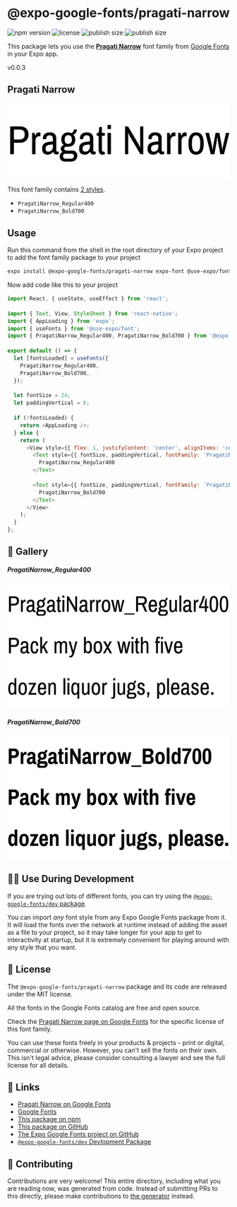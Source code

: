 # @expo-google-fonts/pragati-narrow

![npm version](https://flat.badgen.net/npm/v/@expo-google-fonts/pragati-narrow)
![license](https://flat.badgen.net/github/license/expo/google-fonts)
![publish size](https://flat.badgen.net/packagephobia/install/@expo-google-fonts/pragati-narrow)
![publish size](https://flat.badgen.net/packagephobia/publish/@expo-google-fonts/pragati-narrow)

This package lets you use the [**Pragati Narrow**](https://fonts.google.com/specimen/Pragati+Narrow) font family from [Google Fonts](https://fonts.google.com/) in your Expo app.

v0.0.3

## Pragati Narrow

![Pragati Narrow](./font-family.png)

This font family contains [2 styles](#-gallery).

- `PragatiNarrow_Regular400`
- `PragatiNarrow_Bold700`

## Usage

Run this command from the shell in the root directory of your Expo project to add the font family package to your project
```sh
expo install @expo-google-fonts/pragati-narrow expo-font @use-expo/font
```

Now add code like this to your project
```js
import React, { useState, useEffect } from 'react';

import { Text, View, StyleSheet } from 'react-native';
import { AppLoading } from 'expo';
import { useFonts } from '@use-expo/font';
import { PragatiNarrow_Regular400, PragatiNarrow_Bold700 } from '@expo-google-fonts/pragati-narrow';

export default () => {
  let [fontsLoaded] = useFonts({
    PragatiNarrow_Regular400,
    PragatiNarrow_Bold700,
  });

  let fontSize = 24;
  let paddingVertical = 6;

  if (!fontsLoaded) {
    return <AppLoading />;
  } else {
    return (
      <View style={{ flex: 1, justifyContent: 'center', alignItems: 'center' }}>
        <Text style={{ fontSize, paddingVertical, fontFamily: 'PragatiNarrow_Regular400' }}>
          PragatiNarrow_Regular400
        </Text>

        <Text style={{ fontSize, paddingVertical, fontFamily: 'PragatiNarrow_Bold700' }}>
          PragatiNarrow_Bold700
        </Text>
      </View>
    );
  }
};

```

## 🔡 Gallery

##### PragatiNarrow_Regular400
![PragatiNarrow_Regular400](./1778fbb91f3825af5daf5dfe6d44737ee48e6c63a95f25348b39ccb9fcda8fb6.ttf.png)

##### PragatiNarrow_Bold700
![PragatiNarrow_Bold700](./9e7b8eb47eaef49ea50a19115bddfaf35aebf2f4577f8a3b9cab531595bc97ef.ttf.png)


## 👩‍💻 Use During Development

If you are trying out lots of different fonts, you can try using the [`@expo-google-fonts/dev` package](https://github.com/expo/google-fonts/tree/master/font-packages/dev#readme).

You can import *any* font style from any Expo Google Fonts package from it. It will load the fonts
over the network at runtime instead of adding the asset as a file to your project, so it may take longer
for your app to get to interactivity at startup, but it is extremely convenient
for playing around with any style that you want.

## 📖 License

The `@expo-google-fonts/pragati-narrow` package and its code are released under the MIT license.

All the fonts in the Google Fonts catalog are free and open source.

Check the [Pragati Narrow page on Google Fonts](https://fonts.google.com/specimen/Pragati+Narrow) for the specific license of this font family.

You can use these fonts freely in your products & projects - print or digital, commercial or otherwise. However, you can't sell the fonts on their own. This isn't legal advice, please consider consulting a lawyer and see the full license for all details.

## 🔗 Links

- [Pragati Narrow on Google Fonts](https://fonts.google.com/specimen/Pragati+Narrow)
- [Google Fonts](https://fonts.google.com/)
- [This package on npm](https://www.npmjs.com/package/@expo-google-fonts/pragati-narrow)
- [This package on GitHub](https://github.com/expo/google-fonts/tree/master/font-packages/pragati-narrow)
- [The Expo Google Fonts project on GitHub](https://github.com/expo/google-fonts)
- [`@expo-google-fonts/dev` Devlopment Package](https://github.com/expo/google-fonts/tree/master/font-packages/dev)


## 🤝 Contributing

Contributions are very welcome! This entire directory, including what you are reading now, was generated from code. Instead of submitting PRs to this directly, please make contributions to [the generator](https://github.com/expo/google-fonts/tree/master/packages/generator) instead.
